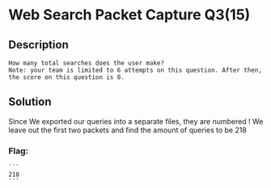 # Web Search Packet Capture Q3(15)

## Description
```
How many total searches does the user make?
Note: your team is limited to 6 attempts on this question. After then, the score on this question is 0.
```

## Solution
Since We exported our queries into a separate files, they are numbered !
We leave out the first two packets and find the amount of queries to be 218

### Flag:
	```
	218
	```

